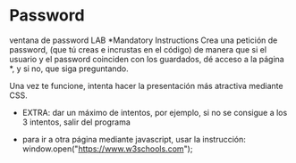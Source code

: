 # Password
ventana de password
LAB
*Mandatory
Instructions
Crea una petición de password, (que tú creas e incrustas en el código) de manera que si el usuario y el password coinciden con los guardados, dé acceso a la página *, y si no, que siga preguntando.

Una vez te funcione, intenta hacer la presentación más atractiva mediante CSS.

+ EXTRA: dar un máximo de intentos, por ejemplo, si no se consigue a los 3 intentos, salir del programa

* para ir a otra página mediante javascript, usar la instrucción:  window.open("https://www.w3schools.com");
